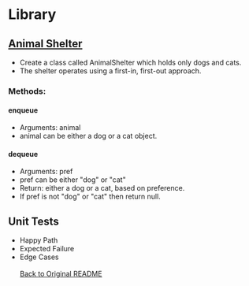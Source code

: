 # Library
## [Animal Shelter](../lib/src/main/java/codechallenges/Queue/AnimalShelter.java)
- Create a class called AnimalShelter which holds only dogs and cats.
- The shelter operates using a first-in, first-out approach.
### Methods:
#### enqueue
- Arguments: animal
- animal can be either a dog or a cat object.
#### dequeue
- Arguments: pref
- pref can be either "dog" or "cat"
- Return: either a dog or a cat, based on preference.
- If pref is not "dog" or "cat" then return null.

## Unit Tests
- Happy Path
- Expected Failure
- Edge Cases
  <br><br>
  [Back to Original README](../../README.md)